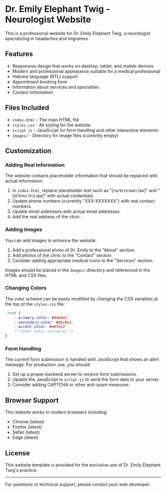# Dr. Emily Elephant Twig - Neurologist Website

This is a professional website for Dr. Emily Elephant Twig, a neurologist specializing in headaches and migraines.

## Features

- Responsive design that works on desktop, tablet, and mobile devices
- Modern and professional appearance suitable for a medical professional
- Hebrew language (RTL) support
- Appointment booking form
- Information about services and specialties
- Contact information

## Files Included

- `index.html` - The main HTML file
- `styles.css` - All styling for the website
- `script.js` - JavaScript for form handling and other interactive elements
- `Images/` - Directory for image files (currently empty)

## Customization

### Adding Real Information

The website contains placeholder information that should be replaced with actual information:

1. In `index.html`, replace placeholder text such as "[שם האוניברסיטה]" and "[שם בית החולים]" with actual credentials.
2. Update phone numbers (currently "XXX-XXXXXXX") with real contact numbers.
3. Update email addresses with actual email addresses.
4. Add the real address of the clinic.

### Adding Images

You can add images to enhance the website:

1. Add a professional photo of Dr. Emily to the "About" section.
2. Add photos of the clinic to the "Contact" section.
3. Consider adding appropriate medical icons to the "Services" section.

Images should be placed in the `Images/` directory and referenced in the HTML and CSS files.

### Changing Colors

The color scheme can be easily modified by changing the CSS variables at the top of the `styles.css` file:

```css
:root {
    --primary-color: #4a6da7;
    --secondary-color: #a5c8e1;
    --accent-color: #e67e22;
    /* other color variables */
}
```

### Form Handling

The current form submission is handled with JavaScript that shows an alert message. For production use, you should:

1. Set up a proper backend server to receive form submissions.
2. Update the JavaScript in `script.js` to send the form data to your server.
3. Consider adding CAPTCHA or other anti-spam measures.

## Browser Support

This website works in modern browsers including:

- Chrome (latest)
- Firefox (latest)
- Safari (latest)
- Edge (latest)

## License

This website template is provided for the exclusive use of Dr. Emily Elephant Twig's practice.

---

For questions or technical support, please contact your web developer. 